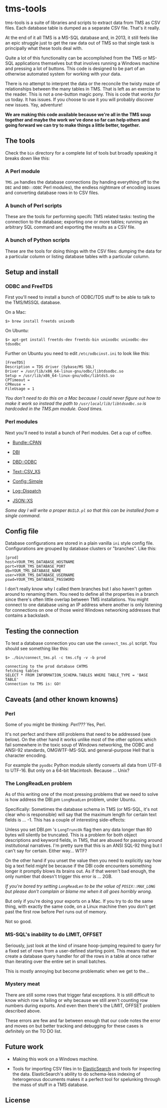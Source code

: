 tms-tools
==

tms-tools is a suite of libraries and scripts to extract data from TMS as CSV
files. Each database table is dumped as a separate CSV file. That's it really.

At the end of it all TMS is a MS-SQL database and, in 2013, it still feels like
an epic struggle just to get the raw data out of TMS so that single task is
principally what these tools deal with.

Quite a lot of this functionality can be accomplished from the TMS or MS-SQL
applications themselves but that involves running a Windows machine and pressing
a lot of buttons. This code is designed to be part of an otherwise automated
system for working with your data.

There is no attempt to interpret the data or the reconcile the twisty maze of
relationships between the many tables in TMS. That is left as an exercise to the
reader. This is not a one-button magic pony. This is code that _works for us_ today. It
has issues. If you choose to use it you will probably discover new issues. Yay,
adventure!

**We are making this code available because we're all in the TMS soup together and
maybe the work we've done so far can help others and going forward we can try to
make things a little better, together.**

The tools
--

Check the `bin` directory for a complete list of tools but broadly speaking it
breaks down like this:

### A Perl module

`TMS.pm` handles the database connections (by handing everything off to the
`DBI` and `DBD::ODBC` Perl modules), the endless nightmare of encoding 
issues and converting database rows in to CSV files.

### A bunch of Perl scripts

These are the tools for performing specifc TMS related tasks: testing the
connection to the database; exporting one or more tables; running an arbitrary
SQL command and exporting the results as a CSV file.

### A bunch of Python scripts

These are the tools for doing things with the CSV files: dumping the data for a
particular column or listing database tables with a particular column.

Setup and install
--

### ODBC and FreeTDS

First you'll need to install a bunch of ODBC/TDS stuff to be able to talk to the
TMS/MSSQL database.

On a Mac:

	$> brew install freetds unixodb

On Ubuntu:

	$> apt-get install freetds-dev freetds-bin unixodbc unixodbc-dev tdsodbc

Further on Ubuntu you need to edit `/etc/odbcinst.ini` to look like this:

	[FreeTDS]
	Description = TDS driver (Sybase/MS SQL)
	Driver = /usr/lib/x86_64-linux-gnu/odbc/libtdsodbc.so
	Setup = /usr/lib/x86_64-linux-gnu/odbc/libtdsS.so
	CPTimeout =
	CPReuse =
	FileUsage = 1

_You don't need to do this on a Mac because I could never figure out how to make it
work so instead the path to `/usr/local/lib/libtdsodbc.so` is hardcoded in the
TMS.pm module. Good times._ 

### Perl modules

Next you'll need to install a bunch of Perl modules. Get a cup of coffee.

* [Bundle::CPAN](http://search.cpan.org/dist/Bundle-CPAN)

* [DBI](http://search.cpan.org/dist/DBI)

* [DBD::ODBC](http://search.cpan.org/dist/DBD-ODBC)

* [Text::CSV_XS](http://search.cpan.org/dist/Text-CSV_XS)

* [Config::Simple](http://search.cpan.org/dist/Config-Simple)

* [Log::Dispatch](http://search.cpan.org/dist/Log-Dispatch)

* [JSON::XS](http://search.cpan.org/dist/JSON-XS)

_Some day I will write a proper `BUILD.pl` so that this can be installed from a
single command._

Config file
--

Database configurations are stored in a plain vanilla `ini` style config
file. Configurations are grouped by database clusters or "branches". Like this: 

	[prod]
	host=YOUR_TMS_DATABASE_HOSTNAME
	port=YOUR_TMS_DATABASE_PORT
	db=YOUR_TMS_DATABASE_NAME
	user=YOUR_TMS_DATABASE_USERNAME
	pswd=YOUR_TMS_DATABASE_PASSWORD

I don't really know why I called them branches but I also haven't gotten around
to renaming them. You need to define all the properties in a branch since
there's often little overlap between TMS installations. You might connect to one
database using an IP address where another is only listening for connections on one
of those weird Windows networking addresses that contains a backslash.

Testing the connection
--

To test a database connection you can use the `connect_tms.pl` script. You
should see something like this: 

	$> ./bin/connect_tms.pl -c tms.cfg -v -b prod

	connecting to the prod database CHTMS
	fetching tables
	SELECT * FROM INFORMATION_SCHEMA.TABLES WHERE TABLE_TYPE = 'BASE TABLE'
	Connection to TMS is: GO!

Caveats (and other known knowns)
--

### Perl

Some of you might be thinking: _Perl???_ Yes, Perl.

It's not perfect and there still problems that need to be addressed (see
below). On the other hand it works unlike most of the other options which fail
somewhere in the toxic soup of Windows networking, the ODBC and ANSI-92
standards, OMGWTF-MS-SQL and general-purpose Hell that is character encoding.

For example the `pyodbc` Python module silently converts all data from UTF-8 to
UTF-16. But only on a 64-bit Macintosh. Because ... Unix?

### The LongReadLen problem

As of this writing one of the most pressing problems that we need to solve is
how address the DBI.pm `LongReadLen` problem, under Ubuntu.

Specifically: Sometimes the database schema in TMS (or MS-SQL, it's not clear who is
responsible) will say that the maximum length for certain text fields is
... -1. This has a couple of interesting side-effects:

Unless you set DBI.pm 's `LongTruncOk` flag then any data longer than 80 bytes
will silently be truncated. This is a problem for both object descriptions and
keyword fields, in TMS, that are abused for passing around institutional
narratives. I'm pretty sure that this is an ANSI SQL-92 thing but I can't say
for certain. Either way... WTF?

On the other hand if you unset the value then you need to explicitly say how big
a text field _might_ be because if the DBI code encounters something longer it
promptly blows its brains out. As if that weren't bad enough, the only number
that doesn't trigger this error is ... 2GB.

_If you're bored try setting `LongReadLen` to be the value of `POSIX::MAX_LONG`
but please don't complain or blame me when it all goes horribly wrong._

But only if you're doing your exports on a Mac. If you try to do the same thing,
with exactly the same code, on a Linux machine then you don't get past the first
row before Perl runs out of memory.

Not so good.

### MS-SQL's inability to do LIMIT, OFFSET

Seriously, just look at the kind of insane hoop-jumping required to query for a
fixed set of rows from a user-defined starting point. This means that we create a
database query handler for _all_ the rows in  a table at once rather than
iterating over the entire set in small batches.

This is mostly annoying but become problematic when we get to the...

### Mystery meat

There are still some rows that trigger fatal exceptions. It is still difficult
to know which row is failing or why because we still aren't counting row numbers
during exports. And even then there's the LIMIT, OFFSET problem described above.

These errors are few and far between enough that our code notes the error and
moves on but better tracking and debugging for these cases is definitely on the
TO DO list.

Future work
--

* Making this work on a Windows machine.

* Tools for importing CSV files in to [ElasticSearch](http://www.elasticsearch.org/) and tools for inspecting
  the data. ElasticSearch's ability to do schema-less indexing of heterogenous
  documents makes it a perfect tool for spelunking through the mass of stuff in
  a TMS database.

License
--
